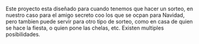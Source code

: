 Este proyecto esta diseñado para cuando tenemos que hacer un sorteo, en nuestro caso para el amigo secreto coo los que se ocpan para Navidad, pero tambien puede servir para otro tipo de sorteo, como en casa de quien se hace la fiesta, o quien pone las chelas, etc. Existen multiples posibilidades.
